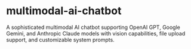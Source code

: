 # multimodal-ai-chatbot
A sophisticated multimodal AI chatbot supporting OpenAI GPT, Google Gemini, and Anthropic Claude models with vision capabilities, file upload support, and customizable system prompts.

